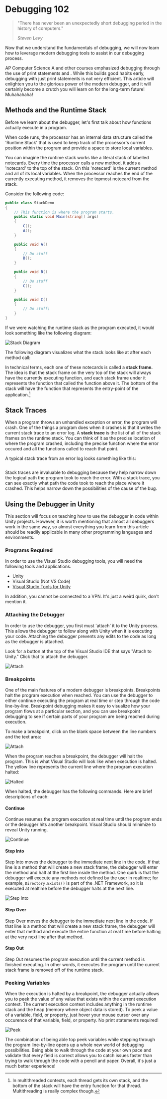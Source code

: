 # Debugging 102

> "There has never been an unexpectedly short debugging period in the history of computers."
>
> <cite>Steven Levy</cite>

Now that we understand the fundamentals of debugging, we will now learn how to leverage modern debugging tools to assist in our debugging process.

AP Computer Science A and other courses emphasized debugging through the use of print statements and . While this builds good habits early, debugging with just print statements is not very efficient. This article will enlighten you to the glorious power of the modern debugger, and it will certainly become a crutch you will learn on for the long-term future! Muhahahaha!



## Methods and the Runtime Stack

Before we learn about the debugger, let's first talk about how functions actually execute in a program.

When code runs, the processor has an internal data structure called the 'Runtime Stack' that is used to keep track of the processor's current position within the program and provide a space to store local variables. 

You can imagine the runtime stack works like a literal stack of labelled notecards. Every time the processor calls a new method, it adds a 'notecard' to the top of the stack. On this 'notecard' is the current method and all of its local variables. When the processor reaches the end of the currently executing method, it removes the topmost notecard from the stack. 

Consider the following code:

```csharp
public class StackDemo
{
    // This function is where the program starts.
    public static void Main(string[] args)
    {
        C();
        A();
    }

    public void A()
    {
        // Do stuff
        B();
    }

    public void B()
    {
        // Do stuff
        C();
    }

    public void C()
    {
        // Do stuff;
    }
}
```

If we were watching the runtime stack as the program executed, it would look something like the following diagram:

![Stack Diagram](../../../_assets/stackDiagram.png)

The following diagram visualizes what the stack looks like at after each method call:

In technical terms, each one of these notecards is called a **stack frame.** The idea is that the stack frame on the very top of the stack will always have the currently executing function, and each stack frame under it represents the function that called the function above it. The bottom of the stack will have the function that represents the entry-point of the application.[^1]



## Stack Traces

When a program throws an unhandled exception or error, the program will crash. One of the things a program does when it crashes is that it writes the current stack trace to an error log. A **stack trace** is the list of all of the stack frames on the runtime stack. You can think of it as the precise location of where the program crashed, including the precise function where the error occured and all the functions called to reach that point.

A typical stack trace from an error log looks something like this:

```
```

Stack traces are invaluable to debugging because they help narrow down the logical path the program took to reach the error. With a stack trace, you can see exactly what path the code took to reach the place where it crashed. This helps narrow down the possibilities of the cause of the bug.

## Using the Debugger in Unity

This section will focus on teaching how to use the debugger in code within Unity projects. However, it is worth mentioning that almost all debuggers work in the same way, so almost everything you learn from this article should be readily applicable in many other programming languages and environments.

### Programs Required

In order to use the Visual Studio debugging tools, you will need the following tools and applications.

- Unity
- Visual Studio (Not VS Code)
- [Visual Studio Tools for Unity](https://docs.microsoft.com/en-us/visualstudio/gamedev/unity/get-started/visual-studio-tools-for-unity)

In addition, you cannot be connected to a VPN. It's just a weird quirk, don't mention it.

### Attaching the Debugger

In order to use the debugger, you first must 'attach' it to the Unity process. This allows the debugger to follow along with Unity when it is executing your code. Attaching the debugger prevents any edits to the code as long as the debugger is attached.

Look for a button at the top of the Visual Studio IDE that says "Attach to Unity." Click that to attach the debugger.

![Attach](../../../_assets/debuggerAttach.gif)

### Breakpoints

One of the main features of a modern debugger is breakpoints. Breakpoints halt the program execution when reached. You can use the debugger to either continue executing the program at real time or step through the code line-by-line. Breakpoint debugging makes it easy to visualize how your program flows at a particular section, and you can use breakpoint debugging to see if certain parts of your program are being reached during execution.

To make a breakpoint, click on the blank space between the line numbers and the text area:

![Attach](../../../_assets/debuggerBreak.gif)

When the program reaches a breakpoint, the debugger will halt the program. This is what Visual Studio will look like when execution is halted. The yellow line represents the current line where the program execution halted:

![Halted](../../../_assets/debuggerHalted.png)

When halted, the debugger has the following commands. Here are brief descriptions of each:

#### Continue

Continue resumes the program execution at real time until the program ends or the debugger hits another breakpoint. Visual Studio should minimize to reveal Unity running.

![Continue](../../../_assets/debuggerContinue.gif)

#### Step Into

Step Into moves the debugger to the immediate next line in the code. If that line is a method that will create a new stack frame, the debugger will enter the method and halt at the first line inside the method. One quirk is that the debugger will execute any methods not defined by the user in realtime; for example, `Directory.Exists()` is part of the .NET Framework, so it is executed at realtime before the debugger halts at the next line.

![Step Into](../../../_assets/debuggerStepInto.gif)

#### Step Over

Step Over moves the debugger to the immediate next line in the code. If that line is a method that will create a new stack frame, the debugger will enter that method and execute the entire function at real time before halting at the very next line after that method.

#### Step Out

Step Out resumes the program execution until the current method is finished executing. In other words, it executes the program until the current stack frame is removed off of the runtime stack.


### Peeking Variables

When the execution is halted by a breakpoint, the debugger actually allows you to peek the value of any value that exists within the current execution context. The current execution context includes anything in the runtime stack and the heap (memory where object data is stored). To peek a value of a variable, field, or property, just hover your mouse cursor over any occurence of that variable, field, or property. No print statements required!

![Peek](../../../_assets/debuggerPeek.gif)

The combination of being able top peek variables while stepping through the program line-by-line opens up a whole new world of debugging possibilities. Being able to walk through the code at your own pace and validate that every field is correct allows you to catch issues faster than trying to walk through the code with a pencil and paper. Overall, it's just a much better experience!



[^1]: In multithreaded contexts, each thread gets its own stack, and the bottom of the stack will have the entry function for that thread. Multithreading is really complex though.